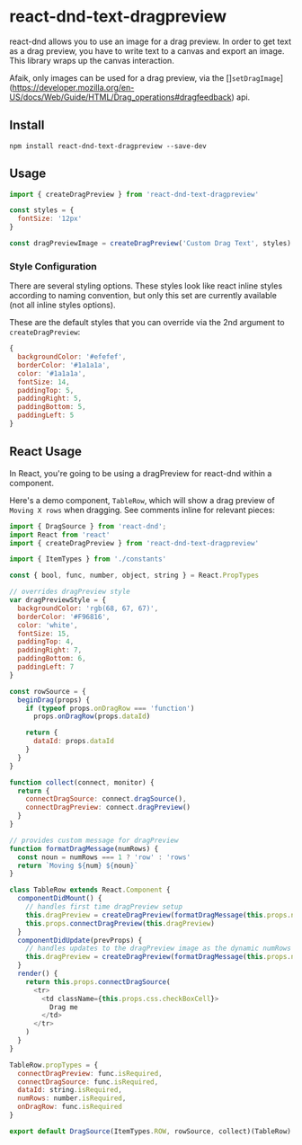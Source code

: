 # react-dnd-text-dragpreview

react-dnd allows you to use an image for a drag preview.  In order to get text as a drag preview, you have to write text to a canvas and export an image.  This library wraps up the canvas interaction.

Afaik, only images can be used for a drag preview, via the []`setDragImage`](https://developer.mozilla.org/en-US/docs/Web/Guide/HTML/Drag_operations#dragfeedback) api.

## Install

```
npm install react-dnd-text-dragpreview --save-dev
```

## Usage

```js
import { createDragPreview } from 'react-dnd-text-dragpreview'

const styles = {
  fontSize: '12px'
}

const dragPreviewImage = createDragPreview('Custom Drag Text', styles)
```

### Style Configuration

There are several styling options.  These styles look like react inline styles according to naming convention, but only this set are currently available (not all inline styles options).

These are the default styles that you can override via the 2nd argument to `createDragPreview`:

```js
{
  backgroundColor: '#efefef',
  borderColor: '#1a1a1a',
  color: '#1a1a1a',
  fontSize: 14,
  paddingTop: 5,
  paddingRight: 5,
  paddingBottom: 5,
  paddingLeft: 5
}
```

## React Usage

In React, you're going to be using a dragPreview for react-dnd within a component.  

Here's a demo component, `TableRow`, which will show a drag preview of `Moving X rows` when dragging.  See comments inline for relevant pieces:

```js
import { DragSource } from 'react-dnd';
import React from 'react'
import { createDragPreview } from 'react-dnd-text-dragpreview'

import { ItemTypes } from './constants'

const { bool, func, number, object, string } = React.PropTypes

// overrides dragPreview style
var dragPreviewStyle = {
  backgroundColor: 'rgb(68, 67, 67)',
  borderColor: '#F96816',
  color: 'white',
  fontSize: 15,
  paddingTop: 4,
  paddingRight: 7,
  paddingBottom: 6,
  paddingLeft: 7
}

const rowSource = {
  beginDrag(props) {
    if (typeof props.onDragRow === 'function')
      props.onDragRow(props.dataId)

    return {
      dataId: props.dataId
    }
  }
}

function collect(connect, monitor) {
  return {
    connectDragSource: connect.dragSource(),
    connectDragPreview: connect.dragPreview()
  }
}

// provides custom message for dragPreview
function formatDragMessage(numRows) {
  const noun = numRows === 1 ? 'row' : 'rows'
  return `Moving ${num} ${noun}`
}

class TableRow extends React.Component {
  componentDidMount() {
    // handles first time dragPreview setup
    this.dragPreview = createDragPreview(formatDragMessage(this.props.numRows), dragPreviewStyle)
    this.props.connectDragPreview(this.dragPreview)
  }
  componentDidUpdate(prevProps) {
    // handles updates to the dragPreview image as the dynamic numRows value changes
    this.dragPreview = createDragPreview(formatDragMessage(this.props.numRows), dragPreviewStyle, this.dragPreview)
  }
  render() {
    return this.props.connectDragSource(
      <tr>
        <td className={this.props.css.checkBoxCell}>
          Drag me
        </td>
      </tr>
    )
  }
}

TableRow.propTypes = {
  connectDragPreview: func.isRequired,
  connectDragSource: func.isRequired,
  dataId: string.isRequired,
  numRows: number.isRequired,
  onDragRow: func.isRequired
}

export default DragSource(ItemTypes.ROW, rowSource, collect)(TableRow)
```
